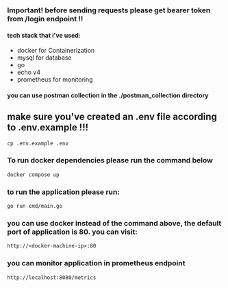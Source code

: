 
### Important! before sending requests please get bearer token from /login endpoint !!

#### tech stack that i've used:
* docker for Containerization
* mysql for database
* go
* echo v4
* prometheus for monitoring

#### you can use postman collection in the ./postman_collection directory

## make sure you've created an .env file according to .env.example !!!

```cp .env.example .env```


### To run docker dependencies please run the command below

```docker compose up```


### to run the application please run:
```go run cmd/main.go```


### you can use docker instead of the command above, the default port of application is 80. you can visit:
```http://<docker-machine-ip>:80```


### you can monitor application in prometheus endpoint
```http://localhost:8080/metrics```

